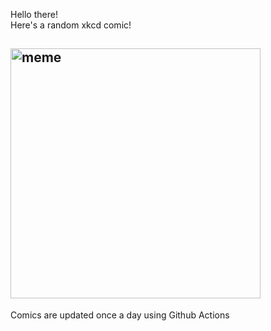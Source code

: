 Hello there! <br>Here's a random xkcd comic!<br>
## <img src="https://imgs.xkcd.com/comics/nintendo_surgeon.png" alt="meme" width="400"/><br>
Comics are updated once a day using Github Actions